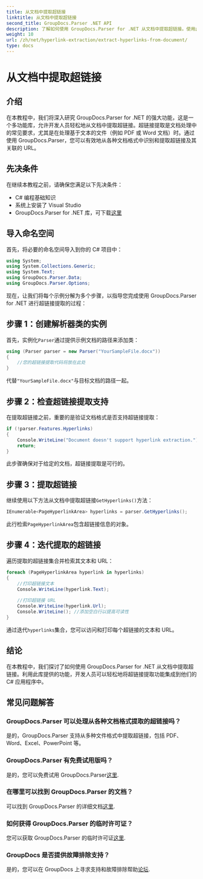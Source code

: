 ```yaml
---
title: 从文档中提取超链接
linktitle: 从文档中提取超链接
second_title: GroupDocs.Parser .NET API
description: 了解如何使用 GroupDocs.Parser for .NET 从文档中提取超链接。使用此简单易懂的指南增强您的 C# 应用程序。
weight: 10
url: /zh/net/hyperlink-extraction/extract-hyperlinks-from-document/
type: docs
---
```

# 从文档中提取超链接

## 介绍
在本教程中，我们将深入研究 GroupDocs.Parser for .NET 的强大功能，这是一个多功能库，允许开发人员轻松地从文档中提取超链接。超链接提取是文档处理中的常见要求，尤其是在处理基于文本的文件（例如 PDF 或 Word 文档）时。通过使用 GroupDocs.Parser，您可以有效地从各种文档格式中识别和提取超链接及其关联的 URL。
## 先决条件
在继续本教程之前，请确保您满足以下先决条件：
- C# 编程基础知识
- 系统上安装了 Visual Studio
- GroupDocs.Parser for .NET 库，可下载[这里](https://releases.groupdocs.com/parser/net/)
## 导入命名空间
首先，将必要的命名空间导入到你的 C# 项目中：
```csharp
using System;
using System.Collections.Generic;
using System.Text;
using GroupDocs.Parser.Data;
using GroupDocs.Parser.Options;
```

现在，让我们将每个示例分解为多个步骤，以指导您完成使用 GroupDocs.Parser for .NET 进行超链接提取的过程：
## 步骤 1：创建解析器类的实例
首先，实例化`Parser`通过提供示例文档的路径来添加类：
```csharp
using (Parser parser = new Parser("YourSampleFile.docx"))
{
    //您的超链接提取代码将放在此处
}
```
代替`"YourSampleFile.docx"`与目标文档的路径一起。
## 步骤 2：检查超链接提取支持
在提取超链接之前，重要的是验证文档格式是否支持超链接提取：
```csharp
if (!parser.Features.Hyperlinks)
{
    Console.WriteLine("Document doesn't support hyperlink extraction.");
    return;
}
```
此步骤确保对于给定的文档，超链接提取是可行的。
## 步骤 3：提取超链接
继续使用以下方法从文档中提取超链接`GetHyperlinks()`方法：
```csharp
IEnumerable<PageHyperlinkArea> hyperlinks = parser.GetHyperlinks();
```
此行检索`PageHyperlinkArea`包含超链接信息的对象。
## 步骤 4：迭代提取的超链接
遍历提取的超链接集合并检索其文本和 URL：
```csharp
foreach (PageHyperlinkArea hyperlink in hyperlinks)
{
    //打印超链接文本
    Console.WriteLine(hyperlink.Text);
    
    //打印超链接 URL
    Console.WriteLine(hyperlink.Url);
    Console.WriteLine(); //添加空白行以提高可读性
}
```
通过迭代`hyperlinks`集合，您可以访问和打印每个超链接的文本和 URL。
## 结论
在本教程中，我们探讨了如何使用 GroupDocs.Parser for .NET 从文档中提取超链接。利用此库提供的功能，开发人员可以轻松地将超链接提取功能集成到他们的 C# 应用程序中。

## 常见问题解答
### GroupDocs.Parser 可以处理从各种文档格式提取的超链接吗？
是的，GroupDocs.Parser 支持从多种文件格式中提取超链接，包括 PDF、Word、Excel、PowerPoint 等。
### GroupDocs.Parser 有免费试用版吗？
是的，您可以免费试用 GroupDocs.Parser[这里](https://releases.groupdocs.com/).
### 在哪里可以找到 GroupDocs.Parser 的文档？
可以找到 GroupDocs.Parser 的详细文档[这里](https://tutorials.groupdocs.com/parser/net/).
### 如何获得 GroupDocs.Parser 的临时许可证？
您可以获取 GroupDocs.Parser 的临时许可证[这里](https://purchase.groupdocs.com/temporary-license/).
### GroupDocs 是否提供故障排除支持？
是的，您可以在 GroupDocs 上寻求支持和故障排除帮助[论坛](https://forum.groupdocs.com/c/parser/17).